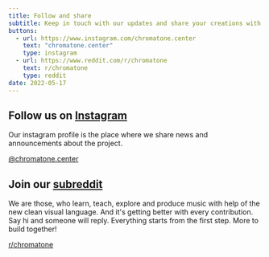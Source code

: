 ```yaml
---
title: Follow and share
subtitle: Keep in touch with our updates and share your creations with others!
buttons:
  - url: https://www.instagram.com/chromatone.center
    text: "chromatone.center"
    type: instagram
  - url: https://www.reddit.com/r/chromatone
    text: r/chromatone
    type: reddit
date: 2022-05-17
---
```




## <la-instagram class="text-30px" /> Follow us on [Instagram](https://instagram.com/chromatone.center)

Our instagram profile is the place where we share news and announcements about the project.

[@chromatone.center](https://instagram.com/chromatone.center) 

##  <la-reddit class="text-30px" /> Join our [subreddit](https://www.reddit.com/r/chromatone)

We are those, who learn, teach, explore and produce music with help of the new clean visual language. And it's getting better with every contribution. Say hi and someone will reply. Everything starts from the first step. More to build together!

[r/chromatone](https://www.reddit.com/r/chromatone)


